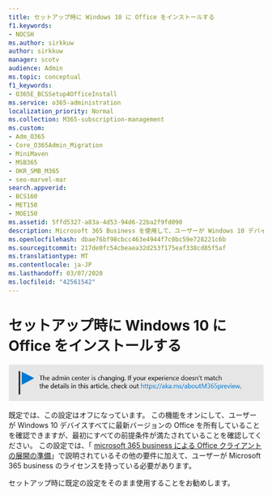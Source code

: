 ```yaml
---
title: セットアップ時に Windows 10 に Office をインストールする
f1.keywords:
- NOCSH
ms.author: sirkkuw
author: sirkkuw
manager: scotv
audience: Admin
ms.topic: conceptual
f1_keywords:
- O365E_BCSSetup4OfficeInstall
ms.service: o365-administration
localization_priority: Normal
ms.collection: M365-subscription-management
ms.custom:
- Adm_O365
- Core_O365Admin_Migration
- MiniMaven
- MSB365
- OKR_SMB_M365
- seo-marvel-mar
search.appverid:
- BCS160
- MET150
- MOE150
ms.assetid: 5ffd5327-a83a-4d53-94d6-22ba2f9fd090
description: Microsoft 365 Business を使用して、ユーザーが Windows 10 デバイスすべてに最新バージョンの Office を所有していることを自動的に確認する方法について説明します。
ms.openlocfilehash: dbae76bf98cbcc463e4944f7c0bc59e728221c6b
ms.sourcegitcommit: 217de0fc54cbeaea32d253f175eaf338cd85f5af
ms.translationtype: MT
ms.contentlocale: ja-JP
ms.lasthandoff: 03/07/2020
ms.locfileid: "42561542"
---
```

# <a name="install-office-on-windows-10-during-setup"></a>セットアップ時に Windows 10 に Office をインストールする

![をhttps://aka.ms/aboutM365preview指すバナー。](../media/m365admincenterchanging.png)

既定では、この設定はオフになっています。 この機能をオンにして、ユーザーが Windows 10 デバイスすべてに最新バージョンの Office を所有していることを確認できますが、最初にすべての前提条件が満たされていることを確認してください。 この設定では、「 [microsoft 365 business による Office クライアントの展開の準備](prepare-for-office-client-deployment.md)」で説明されているその他の要件に加えて、ユーザーが Microsoft 365 business のライセンスを持っている必要があります。
  
セットアップ時に既定の設定をそのまま使用することをお勧めします。

